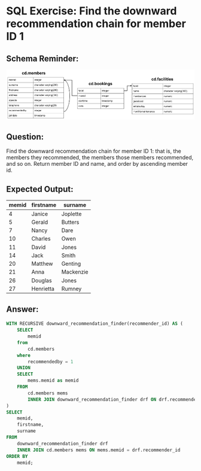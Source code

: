 # SQL Exercise: Find the downward recommendation chain for member ID 1

## Schema Reminder:

![Schema Diagram](../__resources/image.png)

## Question:

Find the downward recommendation chain for member ID 1: that is, the members they recommended, the members those members recommended, and so on. Return member ID and name, and order by ascending member id.

## Expected Output:

| memid | firstname | surname   |
| ----- | --------- | --------- |
| 4     | Janice    | Joplette  |
| 5     | Gerald    | Butters   |
| 7     | Nancy     | Dare      |
| 10    | Charles   | Owen      |
| 11    | David     | Jones     |
| 14    | Jack      | Smith     |
| 20    | Matthew   | Genting   |
| 21    | Anna      | Mackenzie |
| 26    | Douglas   | Jones     |
| 27    | Henrietta | Rumney    |

## Answer:

```sql
WITH RECURSIVE downward_recommendation_finder(recommender_id) AS (
    SELECT
        memid
    from
        cd.members
    where
        recommendedby = 1
    UNION
    SELECT
        mems.memid as memid
    FROM
        cd.members mems
        INNER JOIN downward_recommendation_finder drf ON drf.recommender_id = mems.recommendedby
)
SELECT
    memid,
    firstname,
    surname
FROM
    downward_recommendation_finder drf
    INNER JOIN cd.members mems ON mems.memid = drf.recommender_id
ORDER BY
    memid;
```